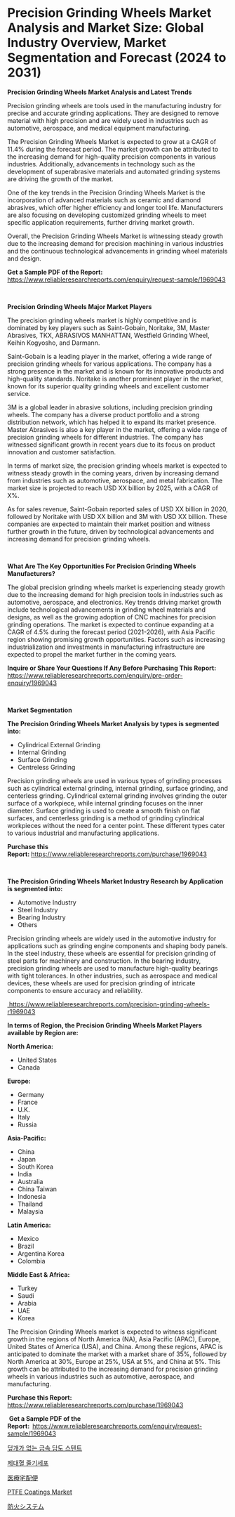 <p><h1>Precision Grinding Wheels Market Analysis and Market Size: Global Industry Overview, Market Segmentation and Forecast (2024 to 2031)</h1></p><p><strong>Precision Grinding Wheels Market Analysis and Latest Trends</strong></p>
<p><p>Precision grinding wheels are tools used in the manufacturing industry for precise and accurate grinding applications. They are designed to remove material with high precision and are widely used in industries such as automotive, aerospace, and medical equipment manufacturing.</p><p>The Precision Grinding Wheels Market is expected to grow at a CAGR of 11.4% during the forecast period. The market growth can be attributed to the increasing demand for high-quality precision components in various industries. Additionally, advancements in technology such as the development of superabrasive materials and automated grinding systems are driving the growth of the market.</p><p>One of the key trends in the Precision Grinding Wheels Market is the incorporation of advanced materials such as ceramic and diamond abrasives, which offer higher efficiency and longer tool life. Manufacturers are also focusing on developing customized grinding wheels to meet specific application requirements, further driving market growth.</p><p>Overall, the Precision Grinding Wheels Market is witnessing steady growth due to the increasing demand for precision machining in various industries and the continuous technological advancements in grinding wheel materials and design.</p></p>
<p><strong>Get a Sample PDF of the Report:&nbsp;</strong> <a href="https://www.reliableresearchreports.com/enquiry/request-sample/1969043">https://www.reliableresearchreports.com/enquiry/request-sample/1969043</a></p>
<p>&nbsp;</p>
<p><strong>Precision Grinding Wheels Major Market Players</strong></p>
<p><p>The precision grinding wheels market is highly competitive and is dominated by key players such as Saint-Gobain, Noritake, 3M, Master Abrasives, TKX, ABRASIVOS MANHATTAN, Westfield Grinding Wheel, Keihin Kogyosho, and Darmann. </p><p>Saint-Gobain is a leading player in the market, offering a wide range of precision grinding wheels for various applications. The company has a strong presence in the market and is known for its innovative products and high-quality standards. Noritake is another prominent player in the market, known for its superior quality grinding wheels and excellent customer service. </p><p>3M is a global leader in abrasive solutions, including precision grinding wheels. The company has a diverse product portfolio and a strong distribution network, which has helped it to expand its market presence. Master Abrasives is also a key player in the market, offering a wide range of precision grinding wheels for different industries. The company has witnessed significant growth in recent years due to its focus on product innovation and customer satisfaction. </p><p>In terms of market size, the precision grinding wheels market is expected to witness steady growth in the coming years, driven by increasing demand from industries such as automotive, aerospace, and metal fabrication. The market size is projected to reach USD XX billion by 2025, with a CAGR of X%. </p><p>As for sales revenue, Saint-Gobain reported sales of USD XX billion in 2020, followed by Noritake with USD XX billion and 3M with USD XX billion. These companies are expected to maintain their market position and witness further growth in the future, driven by technological advancements and increasing demand for precision grinding wheels.</p></p>
<p>&nbsp;</p>
<p><strong>What Are The Key Opportunities For Precision Grinding Wheels Manufacturers?</strong></p>
<p><p>The global precision grinding wheels market is experiencing steady growth due to the increasing demand for high precision tools in industries such as automotive, aerospace, and electronics. Key trends driving market growth include technological advancements in grinding wheel materials and designs, as well as the growing adoption of CNC machines for precision grinding operations. The market is expected to continue expanding at a CAGR of 4.5% during the forecast period (2021-2026), with Asia Pacific region showing promising growth opportunities. Factors such as increasing industrialization and investments in manufacturing infrastructure are expected to propel the market further in the coming years.</p></p>
<p><strong>Inquire or Share Your Questions If Any Before Purchasing This Report:</strong> <a href="https://www.reliableresearchreports.com/enquiry/pre-order-enquiry/1969043">https://www.reliableresearchreports.com/enquiry/pre-order-enquiry/1969043</a></p>
<p>&nbsp;</p>
<p><strong>Market Segmentation</strong></p>
<p><strong>The Precision Grinding Wheels Market Analysis by types is segmented into:</strong></p>
<p><ul><li>Cylindrical External Grinding</li><li>Internal Grinding</li><li>Surface Grinding</li><li>Centreless Grinding</li></ul></p>
<p><p>Precision grinding wheels are used in various types of grinding processes such as cylindrical external grinding, internal grinding, surface grinding, and centerless grinding. Cylindrical external grinding involves grinding the outer surface of a workpiece, while internal grinding focuses on the inner diameter. Surface grinding is used to create a smooth finish on flat surfaces, and centerless grinding is a method of grinding cylindrical workpieces without the need for a center point. These different types cater to various industrial and manufacturing applications.</p></p>
<p><strong>Purchase this Report:&nbsp;</strong><a href="https://www.reliableresearchreports.com/purchase/1969043">https://www.reliableresearchreports.com/purchase/1969043</a></p>
<p>&nbsp;</p>
<p><strong>The Precision Grinding Wheels Market Industry Research by Application is segmented into:</strong></p>
<p><ul><li>Automotive Industry</li><li>Steel Industry</li><li>Bearing Industry</li><li>Others</li></ul></p>
<p><p>Precision grinding wheels are widely used in the automotive industry for applications such as grinding engine components and shaping body panels. In the steel industry, these wheels are essential for precision grinding of steel parts for machinery and construction. In the bearing industry, precision grinding wheels are used to manufacture high-quality bearings with tight tolerances. In other industries, such as aerospace and medical devices, these wheels are used for precision grinding of intricate components to ensure accuracy and reliability.</p></p>
<p><a href="https://www.reliableresearchreports.com/precision-grinding-wheels-r1969043">&nbsp;https://www.reliableresearchreports.com/precision-grinding-wheels-r1969043</a></p>
<p><strong>In terms of Region, the Precision Grinding Wheels Market Players available by Region are:</strong></p>
<p>
    <p> <strong> North America: </strong>
        <ul>
            <li>United States</li>
            <li>Canada</li>
        </ul>
        </p> 
    <p> <strong> Europe: </strong>
        <ul>
            <li>Germany</li>
            <li>France</li>
            <li>U.K.</li>
            <li>Italy</li>
            <li>Russia</li>
        </ul>
        </p> 
    <p> <strong> Asia-Pacific: </strong>
        <ul>
            <li>China</li>
            <li>Japan</li>
            <li>South Korea</li>
            <li>India</li>
            <li>Australia</li>
            <li>China Taiwan</li>
            <li>Indonesia</li>
            <li>Thailand</li>
            <li>Malaysia</li>
        </ul>
        </p> 
    <p> <strong> Latin America: </strong>
        <ul>
            <li>Mexico</li>
            <li>Brazil</li>
            <li>Argentina Korea</li>
            <li>Colombia</li>
        </ul>
        </p> 
    <p> <strong> Middle East & Africa: </strong>
        <ul>
            <li>Turkey</li>
            <li>Saudi</li>
            <li>Arabia</li>
            <li>UAE</li>
            <li>Korea</li>
        </ul>
    </p>
    </p>
<p><p>The Precision Grinding Wheels market is expected to witness significant growth in the regions of North America (NA), Asia Pacific (APAC), Europe, United States of America (USA), and China. Among these regions, APAC is anticipated to dominate the market with a market share of 35%, followed by North America at 30%, Europe at 25%, USA at 5%, and China at 5%. This growth can be attributed to the increasing demand for precision grinding wheels in various industries such as automotive, aerospace, and manufacturing.</p></p>
<p><strong>Purchase this Report: </strong><a href="https://www.reliableresearchreports.com/purchase/1969043">https://www.reliableresearchreports.com/purchase/1969043</a></p>
<p>&nbsp;<strong>Get a Sample PDF of the Report:&nbsp;&nbsp;</strong><a href="https://www.reliableresearchreports.com/enquiry/request-sample/1969043">https://www.reliableresearchreports.com/enquiry/request-sample/1969043</a></p>
<p><strong></strong></p>
<p><p><a href="https://github.com/TobyKub4685/Market-Research-Report-List-1/blob/main/897748231204.md">덮개가 없는 금속 담도 스텐트</a></p><p><a href="https://medium.com/@isabelbogisich2022/%EB%B2%88%EC%97%AD-%EB%8C%80%EC%9E%A5%ED%98%88%EC%A4%84-%EC%A4%84%EA%B8%B0-%EC%84%B8%ED%8F%AC-%EC%8B%9C%EC%9E%A5-%EA%B2%BD%EC%9F%81-%EB%B6%84%EC%84%9D-%EC%8B%9C%EC%9E%A5-%EB%8F%99%ED%96%A5-%EB%B0%8F-2031%EB%85%84%EA%B9%8C%EC%A7%80%EC%9D%98-%EC%98%88%EC%B8%A1-da065d93dc3f">제대혈 줄기세포</a></p><p><a href="https://medium.com/@brycenboyer2023/%E5%8C%BB%E7%99%82%E7%94%A8%E3%82%AF%E3%83%BC%E3%83%AA%E3%82%A8%E5%B8%82%E5%A0%B4-2031%E5%B9%B4%E3%81%BE%E3%81%A7%E3%81%AE%E6%88%90%E5%8A%9F%E3%81%99%E3%82%8B%E3%83%93%E3%82%B8%E3%83%8D%E3%82%B9%E6%88%A6%E7%95%A5%E3%81%AE%E9%8D%B5-1d4d6b6548c0">医療宅配便</a></p><p><a href="https://issuu.com/reportprime-2/docs/ptfe-coatings-market-size-2030.pptx">PTFE Coatings Market</a></p><p><a href="https://github.com/nxboeu02965442/Market-Research-Report-List-1/blob/main/449357234013.md">防火システム</a></p></p>
